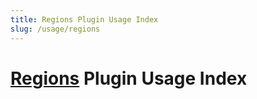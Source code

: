 ```yaml
---
title: Regions Plugin Usage Index
slug: /usage/regions
---
```


# [Regions](https://github.com/monun/regions) Plugin Usage Index